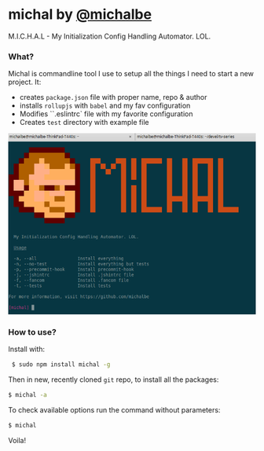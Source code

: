 # michal by [@michalbe](http://github.com/michalbe) #
M.I.C.H.A.L - My Initialization Config Handling Automator. LOL.

### What? ###
Michal is commandline tool I use to setup all the things I need to start a new project. It:
  * creates `package.json` file with proper name, repo & author
  * installs `rollupjs` with `babel` and my fav configuration
  * Modifies ``.eslintrc` file with my favorite configuration
  * Creates `test` directory with example file

![michal](https://raw.githubusercontent.com/michalbe/michal/master/screen.png)

### How to use? ###

Install with:
```bash
 $ sudo npm install michal -g
```

Then in new, recently cloned `git` repo, to install all the packages:
```bash
$ michal -a
```
To check available options run the command without parameters:
```bash
$ michal
```
Voila!
